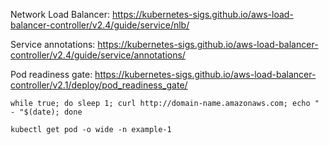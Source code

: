 Network Load Balancer: https://kubernetes-sigs.github.io/aws-load-balancer-controller/v2.4/guide/service/nlb/

Service annotations: https://kubernetes-sigs.github.io/aws-load-balancer-controller/v2.4/guide/service/annotations/

Pod readiness gate: https://kubernetes-sigs.github.io/aws-load-balancer-controller/v2.1/deploy/pod_readiness_gate/

```while true; do sleep 1; curl http://domain-name.amazonaws.com; echo " - "$(date); done```

```kubectl get pod -o wide -n example-1```
